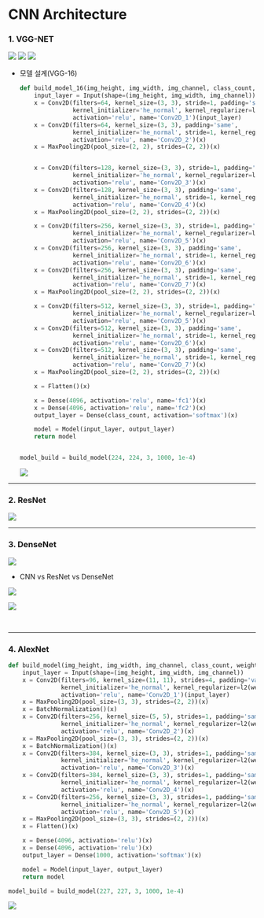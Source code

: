 # CNN Architecture

### 1. VGG-NET

<img src = "https://github.com/sanga327/KSA/blob/main/Module06. 딥러닝 심화/Image/image-20210530145933873.png">

<img src = "https://github.com/sanga327/KSA/blob/main/Module06. 딥러닝 심화/Image/image-20210530145943217.png">

<img src = "https://github.com/sanga327/KSA/blob/main/Module06. 딥러닝 심화/Image/image-20210530145950289.png">

<br>

- 모델 설계(VGG-16)

  ```python
  def build_model_16(img_height, img_width, img_channel, class_count, weight_decay):
      input_layer = Input(shape=(img_height, img_width, img_channel))
      x = Conv2D(filters=64, kernel_size=(3, 3), stride=1, padding='same',   # padding해서 사이즈 1/2 되었으므로
                 kernel_initializer='he_normal', kernel_regularizer=l2(weight_decay),
                 activation='relu', name='Conv2D_1')(input_layer)
      x = Conv2D(filters=64, kernel_size=(3, 3), padding='same',
                 kernel_initializer='he_normal', stride=1, kernel_regularizer=l2(weight_decay),
                 activation='relu', name='Conv2D_2')(x)
      x = MaxPooling2D(pool_size=(2, 2), strides=(2, 2))(x)
  
  
      x = Conv2D(filters=128, kernel_size=(3, 3), stride=1, padding='same',   # padding해서 사이즈 1/2 되었으므로
                 kernel_initializer='he_normal', kernel_regularizer=l2(weight_decay),
                 activation='relu', name='Conv2D_3')(x)
      x = Conv2D(filters=128, kernel_size=(3, 3), padding='same',
                 kernel_initializer='he_normal', stride=1, kernel_regularizer=l2(weight_decay),
                 activation='relu', name='Conv2D_4')(x)
      x = MaxPooling2D(pool_size=(2, 2), strides=(2, 2))(x)
  
      x = Conv2D(filters=256, kernel_size=(3, 3), stride=1, padding='same',   # padding해서 사이즈 1/2 되었으므로
                 kernel_initializer='he_normal', kernel_regularizer=l2(weight_decay),
                 activation='relu', name='Conv2D_5')(x)
      x = Conv2D(filters=256, kernel_size=(3, 3), padding='same',
                 kernel_initializer='he_normal', stride=1, kernel_regularizer=l2(weight_decay),
                 activation='relu', name='Conv2D_6')(x)
      x = Conv2D(filters=256, kernel_size=(3, 3), padding='same',
                 kernel_initializer='he_normal', stride=1, kernel_regularizer=l2(weight_decay),
                 activation='relu', name='Conv2D_7')(x)
      x = MaxPooling2D(pool_size=(2, 2), strides=(2, 2))(x)
  
      x = Conv2D(filters=512, kernel_size=(3, 3), stride=1, padding='same',   # padding해서 사이즈 1/2 되었으므로
                 kernel_initializer='he_normal', kernel_regularizer=l2(weight_decay),
                 activation='relu', name='Conv2D_5')(x)
      x = Conv2D(filters=512, kernel_size=(3, 3), padding='same',
                 kernel_initializer='he_normal', stride=1, kernel_regularizer=l2(weight_decay),
                 activation='relu', name='Conv2D_6')(x)
      x = Conv2D(filters=512, kernel_size=(3, 3), padding='same',
                 kernel_initializer='he_normal', stride=1, kernel_regularizer=l2(weight_decay),
                 activation='relu', name='Conv2D_7')(x)
      x = MaxPooling2D(pool_size=(2, 2), strides=(2, 2))(x)
  
      x = Flatten()(x)
  
      x = Dense(4096, activation='relu', name='fc1')(x)
      x = Dense(4096, activation='relu', name='fc2')(x)
      output_layer = Dense(class_count, activation='softmax')(x)
  
      model = Model(input_layer, output_layer)
      return model
  
  
  model_build = build_model(224, 224, 3, 1000, 1e-4)
  ```

  

  <img src = "https://github.com/sanga327/KSA/blob/main/Module06. 딥러닝 심화/Image/image-20210530150331802.png">



---

### 2. ResNet



<img src = "https://github.com/sanga327/KSA/blob/main/Module06. 딥러닝 심화/Image/image-20210530150757931.png">

<br>

---

### 3. DenseNet

<img src = "https://github.com/sanga327/KSA/blob/main/Module06. 딥러닝 심화/Image/image-20210530150741069.png">

<br>

- CNN vs ResNet vs DenseNet

<img src = "https://github.com/sanga327/KSA/blob/main/Module06. 딥러닝 심화/Image/image-20210530150806099.png">

![](C:\Users\user\AppData\Roaming\Typora\typora-user-images\image-20210530150806099.png)

<br>

---

### 4. AlexNet

```python
def build_model(img_height, img_width, img_channel, class_count, weight_decay):
    input_layer = Input(shape=(img_height, img_width, img_channel))
    x = Conv2D(filters=96, kernel_size=(11, 11), strides=4, padding='valid',
               kernel_initializer='he_normal', kernel_regularizer=l2(weight_decay),
               activation='relu', name='Conv2D_1')(input_layer)
    x = MaxPooling2D(pool_size=(3, 3), strides=(2, 2))(x)
    x = BatchNormalization()(x)
    x = Conv2D(filters=256, kernel_size=(5, 5), strides=1, padding='same',
               kernel_initializer='he_normal', kernel_regularizer=l2(weight_decay),
               activation='relu', name='Conv2D_2')(x)
    x = MaxPooling2D(pool_size=(3, 3), strides=(2, 2))(x)
    x = BatchNormalization()(x)
    x = Conv2D(filters=384, kernel_size=(3, 3), strides=1, padding='same',
               kernel_initializer='he_normal', kernel_regularizer=l2(weight_decay),
               activation='relu', name='Conv2D_3')(x)
    x = Conv2D(filters=384, kernel_size=(3, 3), strides=1, padding='same',
               kernel_initializer='he_normal', kernel_regularizer=l2(weight_decay),
               activation='relu', name='Conv2D_4')(x)
    x = Conv2D(filters=256, kernel_size=(3, 3), strides=1, padding='same',
               kernel_initializer='he_normal', kernel_regularizer=l2(weight_decay),
               activation='relu', name='Conv2D_5')(x)
    x = MaxPooling2D(pool_size=(3, 3), strides=(2, 2))(x)
    x = Flatten()(x)

    x = Dense(4096, activation='relu')(x)
    x = Dense(4096, activation='relu')(x)
    output_layer = Dense(1000, activation='softmax')(x)

    model = Model(input_layer, output_layer)
    return model

model_build = build_model(227, 227, 3, 1000, 1e-4)
```

<img src = "https://github.com/sanga327/KSA/blob/main/Module06. 딥러닝 심화/Image/image-20210530150110376.png">

